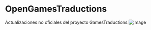 # OpenGamesTraductions
Actualizaciones no oficiales del proyecto GamesTraductions
![image](https://user-images.githubusercontent.com/17991404/162554634-b3865942-331b-4814-8d0e-1856b8fbf07e.png)

